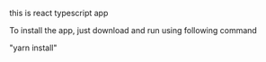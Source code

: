 this is react typescript app

To install the app, just download and run using following command

"yarn install"
